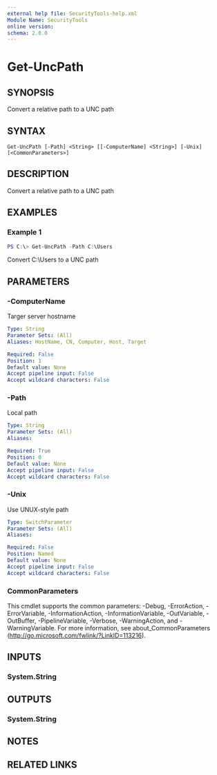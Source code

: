 ```yaml
---
external help file: SecurityTools-help.xml
Module Name: SecurityTools
online version:
schema: 2.0.0
---
```


# Get-UncPath

## SYNOPSIS
Convert a relative path to a UNC path

## SYNTAX

```
Get-UncPath [-Path] <String> [[-ComputerName] <String>] [-Unix] [<CommonParameters>]
```

## DESCRIPTION
Convert a relative path to a UNC path

## EXAMPLES

### Example 1
```powershell
PS C:\> Get-UncPath -Path C:\Users
```

Convert C:\Users to a UNC path

## PARAMETERS

### -ComputerName
Targer server hostname

```yaml
Type: String
Parameter Sets: (All)
Aliases: HostName, CN, Computer, Host, Target

Required: False
Position: 1
Default value: None
Accept pipeline input: False
Accept wildcard characters: False
```

### -Path
Local path

```yaml
Type: String
Parameter Sets: (All)
Aliases:

Required: True
Position: 0
Default value: None
Accept pipeline input: False
Accept wildcard characters: False
```

### -Unix
Use UNUX-style path

```yaml
Type: SwitchParameter
Parameter Sets: (All)
Aliases:

Required: False
Position: Named
Default value: None
Accept pipeline input: False
Accept wildcard characters: False
```

### CommonParameters
This cmdlet supports the common parameters: -Debug, -ErrorAction, -ErrorVariable, -InformationAction, -InformationVariable, -OutVariable, -OutBuffer, -PipelineVariable, -Verbose, -WarningAction, and -WarningVariable.
For more information, see about_CommonParameters (http://go.microsoft.com/fwlink/?LinkID=113216).

## INPUTS

### System.String

## OUTPUTS

### System.String
## NOTES

## RELATED LINKS
